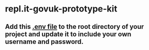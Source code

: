 # repl.it-govuk-prototype-kit

## Add this [.env file](https://gist.github.com/jesseyuen/fa7743da8a1e7d3082c6319326744054) to the root directory of your project and update it to include your own username and password.
